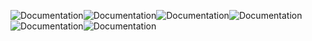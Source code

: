 <img alt="Documentation" src="https://img.shields.io/badge/som_dev-0-brightgreen.svg" /><img alt="Documentation" src="https://img.shields.io/badge/som_prod-0-brightgreen.svg" /><img alt="Documentation" src="https://img.shields.io/badge/lpch_dev-0-brightgreen.svg" /><img alt="Documentation" src="https://img.shields.io/badge/lpch_prod-0-brightgreen.svg" /><img alt="Documentation" src="https://img.shields.io/badge/shc_dev-1-brightgreen.svg" /><img alt="Documentation" src="https://img.shields.io/badge/shc_prod-0-brightgreen.svg" />